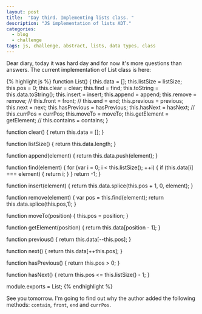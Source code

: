 ```yaml
---
layout: post
title:  "Day third. Implementing lists class. "
description: "JS implementation of lists ADT."
categories:
  - blog
  - challenge
tags: js, challenge, abstract, lists, data types, class
---
```


Dear diary, today it was hard day and for now it's more questions than answers. The current
implementation of List class is here:

{% highlight js %}
function List() {
  this.data = [];
	this.listSize = listSize;
  this.pos = 0;
  this.clear = clear;
  this.find = find;
  this.toString = this.data.toString();
  this.insert = insert;
  this.append = append;
  this.remove = remove;
//  this.front = front;
//  this.end = end;
  this.previous = previous;
  this.next = next;
  this.hasPrevious = hasPrevious;
  this.hasNext = hasNext;
//  this.currPos = currPos;
  this.moveTo = moveTo;
  this.getElement = getElement;
//  this.contains = contains;
}

function clear() {
  return this.data = [];
}

function listSize() {
  return this.data.length;
}

function append(element) {
  return this.data.push(element);
}

function find(element) {
  for (var i = 0; i < this.listSize(); ++i) {
    if (this.data[i] === element) {
      return i;
    }
  }
  return -1;
}

function insert(element) {
  return this.data.splice(this.pos + 1, 0, element);
}

function remove(element) {
  var pos = this.find(element);
  return this.data.splice(this.pos,1);
}

function moveTo(position) {
  this.pos = position;
}

function getElement(position) {
  return this.data[position - 1];
}

function previous() {
  return this.data[--this.pos];
}

function next() {
  return this.data[++this.pos];
}

function hasPrevious() {
  return this.pos > 0;
}

function hasNext() {
  return this.pos <= this.listSize() - 1;
}

module.exports = List;
{% endhighlight %}

See you tomorrow. I'm going to find out why the author added the following methods: `contain`,
`front`, `end` and `currPos`.
